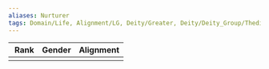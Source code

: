 ```yaml
---
aliases: Nurturer
tags: Domain/Life, Alignment/LG, Deity/Greater, Deity/Deity_Group/Thediac
---
```

| Rank | Gender | Alignment |
|:-:|:-:|:-:|
||||

